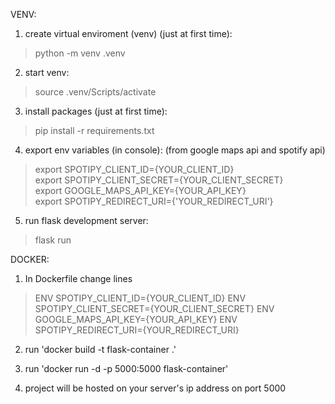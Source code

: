 VENV:
1. create virtual enviroment (venv) (just at first time): 
>python -m venv .venv
2. start venv: 
>source .venv/Scripts/activate
3. install packages (just at first time): 
>pip install -r requirements.txt 
4. export env variables (in console): (from google maps api and spotify api)
>export SPOTIPY_CLIENT_ID={YOUR_CLIENT_ID}  
>export SPOTIPY_CLIENT_SECRET={YOUR_CLIENT_SECRET}  
>export GOOGLE_MAPS_API_KEY={YOUR_API_KEY}  
>export SPOTIPY_REDIRECT_URI={'YOUR_REDIRECT_URI'}  
5. run flask development server:
>flask run

DOCKER:
1. In Dockerfile change lines
>ENV SPOTIPY_CLIENT_ID={YOUR_CLIENT_ID}
>ENV SPOTIPY_CLIENT_SECRET={YOUR_CLIENT_SECRET}
>ENV GOOGLE_MAPS_API_KEY={YOUR_API_KEY}
>ENV SPOTIPY_REDIRECT_URI={YOUR_REDIRECT_URI}

2. run 'docker build -t flask-container .'
3. run 'docker run -d -p 5000:5000 flask-container'

4. project will be hosted on your server's ip address on port 5000